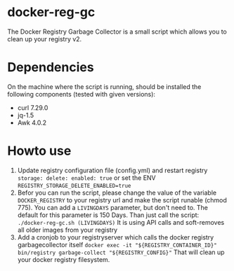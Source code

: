 # docker-reg-gc
The Docker Registry Garbage Collector is a small script which allows you to clean up your registry v2.

# Dependencies
On the machine where the script is running, should be installed the following components (tested with given versions):
 - curl 7.29.0
 - jq-1.5
 - Awk 4.0.2

# Howto use

1. Update registry configuration file (config.yml) and restart registry
`storage: delete: enabled: true` or set the ENV `REGISTRY_STORAGE_DELETE_ENABLED=true`
2. Befor you can run the script, please change the value of the variable `DOCKER_REGISTRY` to your registry url and make the script runable (chmod 775). You can add a `LIVINGDAYS` parameter, but don't need to. The default for this parameter is 150 Days. Than just call the script: `./docker-reg-gc.sh (LIVINGDAYS)`
It is using API calls and soft-removes all older images from your registry 
2. Add a cronjob to your registryserver which calls the docker registry garbagecollector itself `docker exec -it "${REGISTRY_CONTAINER_ID}" bin/registry garbage-collect "${REGISTRY_CONFIG}"` That will clean up your docker registry filesystem.
